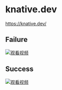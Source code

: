 # knative.dev   
https://knative.dev/      

##  Failure     

  [![观看视频](https://upos-videocovers.acgvideo.com/m190920ko3uazedc1s9s081xlkri0vh8_0025.jpg)](https://www.bilibili.com/video/av68337092)
  
 ##  Success      
  
  [![观看视频](https://upos-videocovers.acgvideo.com/m190920ko1tgzg0xqj0yn02azx4pqp91_0010.jpg)](https://www.bilibili.com/video/av68337508)
  
  
  
